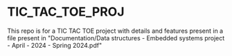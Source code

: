 # TIC_TAC_TOE_PROJ
This repo is for a TIC TAC TOE project with details and features present in a file present in "Documentation/Data structures - Embedded systems project - April - 2024 - Spring 2024.pdf"

